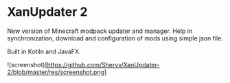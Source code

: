 # XanUpdater 2
New version of Minecraft modpack updater and manager. Help in synchronization, download and configuration of mods using simple json file.

Built in Kotiln and JavaFX.

!(screenshot)[https://github.com/Sheryv/XanUpdater-2/blob/master/res/screenshot.png]
